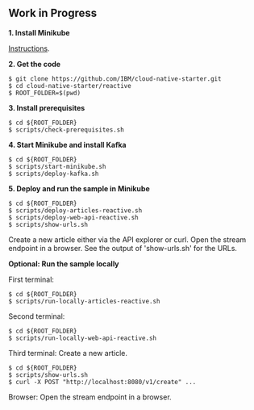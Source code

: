 ## Work in Progress

**1. Install Minikube**

[Instructions](https://kubernetes.io/docs/tasks/tools/install-minikube/).

**2. Get the code**

```
$ git clone https://github.com/IBM/cloud-native-starter.git
$ cd cloud-native-starter/reactive
$ ROOT_FOLDER=$(pwd)
```

**3. Install prerequisites**

```
$ cd ${ROOT_FOLDER}
$ scripts/check-prerequisites.sh
```

**4. Start Minikube and install Kafka**

```
$ cd ${ROOT_FOLDER}
$ scripts/start-minikube.sh
$ scripts/deploy-kafka.sh
```

**5. Deploy and run the sample in Minikube**

```
$ cd ${ROOT_FOLDER}
$ scripts/deploy-articles-reactive.sh
$ scripts/deploy-web-api-reactive.sh
$ scripts/show-urls.sh
```

Create a new article either via the API explorer or curl. Open the stream endpoint in a browser. See the output of 'show-urls.sh' for the URLs.

**Optional: Run the sample locally**

First terminal: 

```
$ cd ${ROOT_FOLDER}
$ scripts/run-locally-articles-reactive.sh
```

Second terminal: 

```
$ cd ${ROOT_FOLDER}
$ scripts/run-locally-web-api-reactive.sh
```

Third terminal: Create a new article. 

```
$ cd ${ROOT_FOLDER}
$ scripts/show-urls.sh
$ curl -X POST "http://localhost:8080/v1/create" ...
```

Browser: Open the stream endpoint in a browser.


